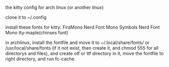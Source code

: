the kitty config for arch linux (or another linux)

clone it to ~/.config

install these fonts for kitty:
FiraMono Nerd Font Mono
Symbols Nerd Font Mono
tty-maple(chinses font)

in archlinux, install the fontfile and move it to ~/.local/share/fonts/ or /usr/local/share/fonts (if it not exist, then create it, and chmod 555 for all directorys and files), and create otf or ttf directory in it, move the fontfile to right directory, and run fc-cache.
